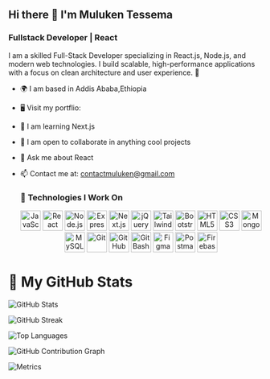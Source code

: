 ## Hi there 👋 I'm Muluken Tessema

### Fullstack Developer | React

I am a skilled Full-Stack Developer specializing in React.js, Node.js, and modern web technologies. I build scalable, high-performance applications with a focus on clean architecture and user experience. 🚀


- 🌍 I am based in Addis Ababa,Ethiopia
- 🖥️ Visit my portflio: 
- 🧠 I am learning Next.js
- 🤝 I am open to collaborate in anything cool projects
- 💬 Ask me about React
- 📫 Contact me at: contactmuluken@gmail.com

  ### 🚀 Technologies I Work On

  <p align="center">
  <!-- Programming Languages -->
  <img src="https://cdn.jsdelivr.net/gh/devicons/devicon/icons/javascript/javascript-original.svg" alt="JavaScript" width="40" height="40"/>
  <img src="https://cdn.jsdelivr.net/gh/devicons/devicon/icons/react/react-original.svg" alt="React" width="40" height="40"/>
  <img src="https://cdn.jsdelivr.net/gh/devicons/devicon/icons/nodejs/nodejs-original.svg" alt="Node.js" width="40" height="40"/>
  <img src="https://cdn.jsdelivr.net/gh/devicons/devicon/icons/express/express-original.svg" alt="Express" width="40" height="40"/>
  <img src="https://cdn.jsdelivr.net/gh/devicons/devicon/icons/nextjs/nextjs-original.svg" alt="Next.js" width="40" height="40"/>
  <img src="https://cdn.jsdelivr.net/gh/devicons/devicon/icons/jquery/jquery-original.svg" alt="jQuery" width="40" height="40"/>

  <!-- Frontend Styling -->
  <img src="https://cdn.jsdelivr.net/gh/devicons/devicon/icons/tailwindcss/tailwindcss-plain.svg" alt="Tailwind CSS" width="40" height="40"/>
  <img src="https://cdn.jsdelivr.net/gh/devicons/devicon/icons/bootstrap/bootstrap-original.svg" alt="Bootstrap" width="40" height="40"/>
  <img src="https://cdn.jsdelivr.net/gh/devicons/devicon/icons/html5/html5-original.svg" alt="HTML5" width="40" height="40"/>
  <img src="https://cdn.jsdelivr.net/gh/devicons/devicon/icons/css3/css3-original.svg" alt="CSS3" width="40" height="40"/>

  <!-- Databases -->
  <img src="https://cdn.jsdelivr.net/gh/devicons/devicon/icons/mongodb/mongodb-original.svg" alt="MongoDB" width="40" height="40"/>
  <img src="https://cdn.jsdelivr.net/gh/devicons/devicon/icons/mysql/mysql-original.svg" alt="MySQL" width="40" height="40"/>

  <!-- Tools -->
  <img src="https://cdn.jsdelivr.net/gh/devicons/devicon/icons/git/git-original.svg" alt="Git" width="40" height="40"/>
  <img src="https://cdn.jsdelivr.net/gh/devicons/devicon/icons/github/github-original.svg" alt="GitHub" width="40" height="40"/>
  <img src="https://cdn.jsdelivr.net/gh/devicons/devicon/icons/bash/bash-original.svg" alt="Git Bash" width="40" height="40"/>
  <img src="https://cdn.jsdelivr.net/gh/devicons/devicon/icons/figma/figma-original.svg" alt="Figma" width="40" height="40"/>
  <img src="https://cdn.jsdelivr.net/gh/devicons/devicon/icons/postman/postman-original.svg" alt="Postman" width="40" height="40"/>
  <img src="https://cdn.jsdelivr.net/gh/devicons/devicon/icons/firebase/firebase-plain.svg" alt="Firebase" width="40" height="40"/>
</p>

# 🚀 My GitHub Stats  

![GitHub Stats](https://github-readme-stats.vercel.app/api?username=mulukent-dev1&show_icons=true&theme=radical)  

![GitHub Streak](https://github-readme-streak-stats.herokuapp.com/?user=mulukent-dev1&theme=radical)  

![Top Languages](https://github-readme-stats.vercel.app/api/top-langs/?username=mulukent-dev1&layout=compact&theme=radical)


![GitHub Contribution Graph](https://github-readme-activity-graph.vercel.app/graph?username=mulukent-dev1&theme=react)  

![Metrics](https://metrics.lecoq.io/mulukent-dev1?template=classic&base.header=0&base.metadata=0&config.timezone=Etc/UTC)
  


